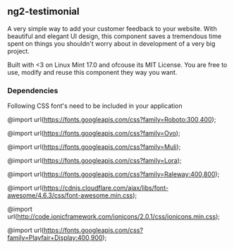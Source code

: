 ## ng2-testimonial

A very simple way to add your customer feedback to your website. With beautiful and elegant UI design, this component saves a tremendous time spent on things you shouldn't worry about in development of a very big project.

Built with <3 on Linux Mint 17.0 and ofcouse its MIT License. You are free to use, modify and reuse this component they way you want.

<!-- TODO: Add badges here
[![Angular 2 Style Guide](https://mgechev.github.io/angular2-style-guide/images/badge.svg)](https://angular.io/styleguide)
[![Build Status](https://travis-ci.org/axa-ch/ng2-your-component.svg?branch=master)](https://travis-ci.org/axa-ch/ng2-your-component)
[![Code Climate](https://codeclimate.com/github/axa-ch/ng2-your-component/badges/gpa.svg)](https://codeclimate.com/github/axa-ch/ng2-your-component)
[![Join the chat at https://gitter.im/axa-ch/ng2-your-component](https://badges.gitter.im/Join%20Chat.svg)](https://gitter.im/axa-ch/ng2-your-component?utm_source=badge&utm_medium=badge&utm_campaign=pr-badge&utm_content=badge)
[![Dependency Status](https://david-dm.org/axa-ch/ng2-your-component.svg)](https://david-dm.org/axa-ch/ng2-your-component)
-->

### Dependencies
Following CSS font's need to be included in your application

@import url(https://fonts.googleapis.com/css?family=Roboto:300,400);

@import url(https://fonts.googleapis.com/css?family=Ovo);

@import url(https://fonts.googleapis.com/css?family=Muli);

@import url(https://fonts.googleapis.com/css?family=Lora);

@import url(https://fonts.googleapis.com/css?family=Raleway:400,800);

@import url(https://cdnjs.cloudflare.com/ajax/libs/font-awesome/4.6.3/css/font-awesome.min.css);

@import url(http://code.ionicframework.com/ionicons/2.0.1/css/ionicons.min.css);

@import url(https://fonts.googleapis.com/css?family=Playfair+Display:400,900);
